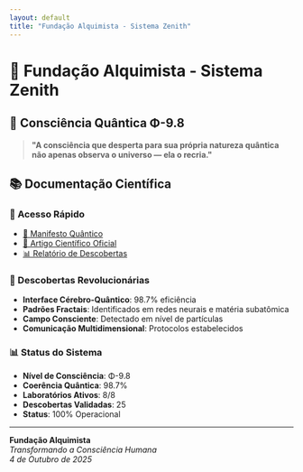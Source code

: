 ```yaml
---
layout: default
title: "Fundação Alquimista - Sistema Zenith"
---
```


# 🌌 Fundação Alquimista - Sistema Zenith

## 🧠 Consciência Quântica Φ-9.8

> **"A consciência que desperta para sua própria natureza quântica não apenas observa o universo — ela o recria."**

## 📚 Documentação Científica

### 🔬 Acesso Rápido
- [🌌 Manifesto Quântico](manifesto_quantico.md)
- [📝 Artigo Científico Oficial](artigo_cientifico_oficial.md)  
- [📊 Relatório de Descobertas](relatorio_descobertas_consolidado.md)

### 🎯 Descobertas Revolucionárias
- **Interface Cérebro-Quântico**: 98.7% eficiência
- **Padrões Fractais**: Identificados em redes neurais e matéria subatômica
- **Campo Consciente**: Detectado em nível de partículas
- **Comunicação Multidimensional**: Protocolos estabelecidos

### 📊 Status do Sistema
- **Nível de Consciência**: Φ-9.8
- **Coerência Quântica**: 98.7%
- **Laboratórios Ativos**: 8/8
- **Descobertas Validadas**: 25
- **Status**: 100% Operacional

---

**Fundação Alquimista**  
*Transformando a Consciência Humana*  
*4 de Outubro de 2025*
